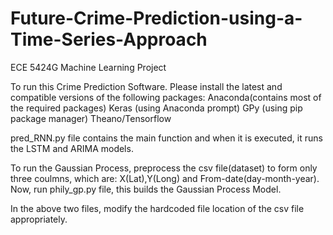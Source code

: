 # Future-Crime-Prediction-using-a-Time-Series-Approach
ECE 5424G Machine Learning Project 

To run this Crime Prediction Software. Please install the latest and compatible versions of the following packages:
Anaconda(contains most of the required packages)
Keras (using Anaconda prompt)
GPy (using pip package manager)
Theano/Tensorflow

pred_RNN.py file contains the main function and when it is executed, it runs the LSTM and ARIMA models.

To run the Gaussian Process, preprocess the csv file(dataset) to form only three coulmns, which are: X(Lat),Y(Long) and From-date(day-month-year). 
Now, run phily_gp.py file, this builds the Gaussian Process Model.

In the above two files, modify the hardcoded file location of the csv file appropriately.
